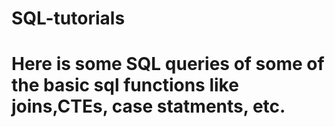 # SQL-tutorials

# Here is some SQL queries of some of the basic sql functions like joins,CTEs, case statments, etc.
